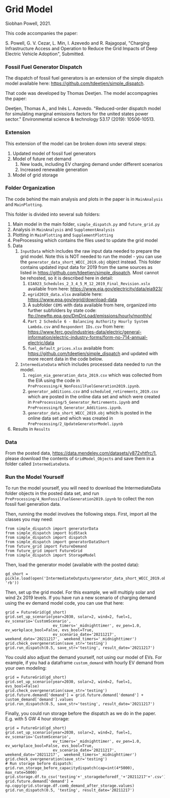 # Grid Model 

Siobhan Powell, 2021.

This code accompanies the paper: 

S. Powell, G. V. Cezar, L. Min, I. Azevedo and R. Rajagopal, "Charging Infrastructure Access and Operation to Reduce the Grid Impacts of Deep Electric Vehicle Adoption", Submitted.

### Fossil Fuel Generator Dispatch

The dispatch of fossil fuel generators is an extension of the simple dispatch model available here: https://github.com/tdeetjen/simple_dispatch. 

That code was developed by Thomas Deetjen. The model accompagnies the paper:

Deetjen, Thomas A., and Inês L. Azevedo. "Reduced-order dispatch model for simulating marginal emissions factors for the united states power sector." Environmental science & technology 53.17 (2019): 10506-10513.

### Extension

This extension of the model can be broken down into several steps: 
1. Updated model of fossil fuel generators
2. Model of future net demand
    1. New loads, including EV charging demand under different scenarios
    2. Increased renewable generation
3. Model of grid storage


### Folder Organization

The code behind the main analysis and plots in the paper is in `MainAnalysis` and `MainPlotting`. 

This folder is divided into several sub folders: 
1. Main model in the main folder, `simple_dispatch.py` and `future_grid.py`
1. Analysis in `MainAnalysis` and `SupplementAnalysis`
2. Plotting in `MainPlotting` and `SupplementPlotting`
3. PreProcessing which contains the files used to update the grid model
4. Data
    1. `InputData` which includes the raw input data needed to prepare the grid model. Note this is NOT needed to run the model - you can use the `generator_data_short_WECC_2019.obj` object instead. This folder contains updated input data for 2019 from the same sources as listed in https://github.com/tdeetjen/simple_dispatch. Most cannot be rehosted, so it is described here in detail: 
        1. `EIA923_Schedules_2_3_4_5_M_12_2019_Final_Revision.xslx` available from here: https://www.eia.gov/electricity/data/eia923/
        3. `egrid2019_data.xlsx` available here: https://www.epa.gov/egrid/download-data
        4. A subfolder `CEMS` with data available from here, organized into further subfolders by state code: ftp://newftp.epa.gov/DmDnLoad/emissions/hourly/monthly/
        5. `Part 2 Schedule 6 - Balancing Authority Hourly System Lambda.csv` and `Respondent IDs.csv` from here: https://www.ferc.gov/industries-data/electric/general-information/electric-industry-forms/form-no-714-annual-electric/data
        6. `fuel_default_prices.xlsx` available from: https://github.com/tdeetjen/simple_dispatch and updated with more recent data in the code below.
    2. `IntermediateData` which includes processed data needed to run the model. 
        1. `region_eia_generation_data_2019.csv` which was collected from the EIA using the code in `PreProcessing/4_NonFossilFuelGeneration2019.ipynb`.
        2. `generator_additions.csv` and `scheduled_retirements_2019.csv` which are posted in the online data set and which were created in `PreProcessing/5_Generator_Retirements.ipynb` and `PreProcessing/6_Generator_Additions.ipynb`. 
        3. `generator_data_short_WECC_2019.obj` which is posted in the online data set and which was created in `PreProcessing/2_UpdateGeneratorModel.ipynb`
5. Results in `Results`

### Data

From the posted data, https://data.mendeley.com/datasets/y872vhtfrc/1, please download the contents of `GridModel_Objects` and save them in a folder called `IntermediateData`.

### Run the Model Yourself
To run the model yourself, you will need to download the IntermediateData folder objects in the posted data set, and run `PreProcessing/4_NonFossilFuelGeneration2019.ipynb` to collect the non fossil fuel generation data.

Then, running the model involves the following steps. First, import all the classes you may need:
```
from simple_dispatch import generatorData
from simple_dispatch import bidStack
from simple_dispatch import dispatch
from simple_dispatch import generatorDataShort
from future_grid import FutureDemand
from future_grid import FutureGrid
from simple_dispatch import StorageModel
```
Then, load the generator model (available with the posted data):
```
gd_short = pickle.load(open('IntermediateOutputs/generator_data_short_WECC_2019.obj', 'rb'))
```
Then, set up the grid model. For this example, we will multiply solar and wind 2x 2019 levels. If you have run a new scenario of charging demand using the ev demand model code, you can use that here:
```
grid = FutureGrid(gd_short)
grid.set_up_scenario(year=2030, solar=2, wind=2, fuel=1, ev_scenario='CustomScenario', 
                     ev_timers='_midnighttimer', ev_pen=1.0, ev_workplace_bool=False, evs_bool=True, 
                     ev_scenario_date='20211217', weekend_date='20211217',  weekend_timers='_midnighttimer')
grid.check_overgeneration(save_str='testing')
grid.run_dispatch(0.5, save_str='testing', result_date='20211217')
```
You could also adjust the demand yourself, not using our model of EVs. For example, if you had a dataframe `custom_demand` with hourly EV demand from your own modeling:
```
grid = FutureGrid(gd_short)
grid.set_up_scenario(year=2030, solar=2, wind=2, fuel=1, evs_bool=False)
grid.check_overgeneration(save_str='testing')
grid.future.demand['demand'] = grid.future.demand['demand'] + custom_demand['demand'].values
grid.run_dispatch(0.5, save_str='testing', result_date='20211217') 
```
Finally, you could run storage before the dispatch as we do in the paper. E.g. with 5 GW 4 hour storage: 
```
grid = FutureGrid(gd_short)
grid.set_up_scenario(year=2030, solar=2, wind=2, fuel=1, ev_scenario='CustomScenario', 
                     ev_timers='_midnighttimer', ev_pen=1.0, ev_workplace_bool=False, evs_bool=True, 
                     ev_scenario_date='20211217', weekend_date='20211217',  weekend_timers='_midnighttimer')
grid.check_overgeneration(save_str='testing')
# Run storage before dispatch: 
grid.run_storage_before_capacitydispatch(cap=int(4*5000), max_rate=5000)
grid.storage.df.to_csv('testing'+'_storagebeforedf_'+'20211217'+'.csv')
grid.future.demand['demand'] = np.copy(grid.storage.df.comb_demand_after_storage.values)
grid.run_dispatch(0.5, 'testing', result_date='20211217')
```


